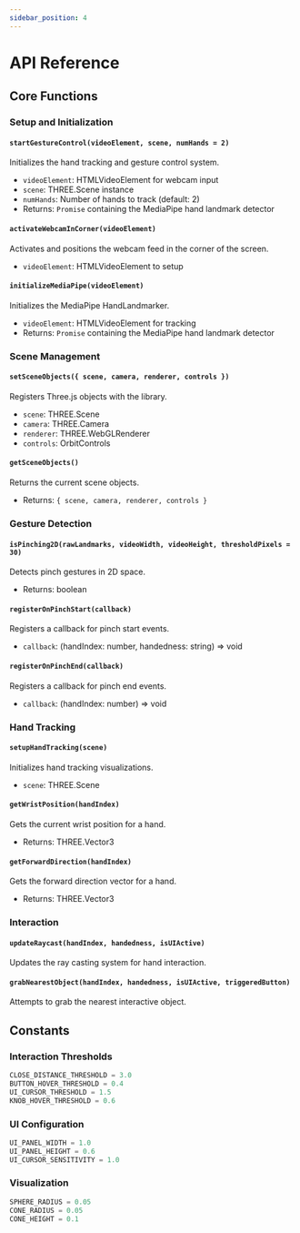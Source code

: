 ```yaml
---
sidebar_position: 4
---
```



# API Reference

## Core Functions

### Setup and Initialization

#### `startGestureControl(videoElement, scene, numHands = 2)`
Initializes the hand tracking and gesture control system.
- `videoElement`: HTMLVideoElement for webcam input
- `scene`: THREE.Scene instance
- `numHands`: Number of hands to track (default: 2)
- Returns: `Promise` containing the MediaPipe hand landmark detector

#### `activateWebcamInCorner(videoElement)`
Activates and positions the webcam feed in the corner of the screen.
- `videoElement`: HTMLVideoElement to setup

#### `initializeMediaPipe(videoElement)`
Initializes the MediaPipe HandLandmarker.
- `videoElement`: HTMLVideoElement for tracking
- Returns: `Promise` containing the MediaPipe hand landmark detector

### Scene Management

#### `setSceneObjects({ scene, camera, renderer, controls })`
Registers Three.js objects with the library.
- `scene`: THREE.Scene
- `camera`: THREE.Camera
- `renderer`: THREE.WebGLRenderer
- `controls`: OrbitControls

#### `getSceneObjects()`
Returns the current scene objects.
- Returns: `{ scene, camera, renderer, controls }`

### Gesture Detection

#### `isPinching2D(rawLandmarks, videoWidth, videoHeight, thresholdPixels = 30)`
Detects pinch gestures in 2D space.
- Returns: boolean

#### `registerOnPinchStart(callback)`
Registers a callback for pinch start events.
- `callback`: (handIndex: number, handedness: string) => void

#### `registerOnPinchEnd(callback)`
Registers a callback for pinch end events.
- `callback`: (handIndex: number) => void

### Hand Tracking

#### `setupHandTracking(scene)`
Initializes hand tracking visualizations.
- `scene`: THREE.Scene

#### `getWristPosition(handIndex)`
Gets the current wrist position for a hand.
- Returns: THREE.Vector3

#### `getForwardDirection(handIndex)`
Gets the forward direction vector for a hand.
- Returns: THREE.Vector3

### Interaction

#### `updateRaycast(handIndex, handedness, isUIActive)`
Updates the ray casting system for hand interaction.

#### `grabNearestObject(handIndex, handedness, isUIActive, triggeredButton)`
Attempts to grab the nearest interactive object.

## Constants

### Interaction Thresholds
```javascript
CLOSE_DISTANCE_THRESHOLD = 3.0
BUTTON_HOVER_THRESHOLD = 0.4
UI_CURSOR_THRESHOLD = 1.5
KNOB_HOVER_THRESHOLD = 0.6
```

### UI Configuration
```javascript
UI_PANEL_WIDTH = 1.0
UI_PANEL_HEIGHT = 0.6
UI_CURSOR_SENSITIVITY = 1.0
```

### Visualization
```javascript
SPHERE_RADIUS = 0.05
CONE_RADIUS = 0.05
CONE_HEIGHT = 0.1
```
